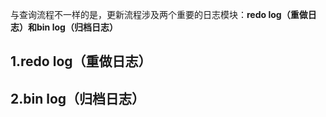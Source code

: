 与查询流程不一样的是，更新流程涉及两个重要的日志模块：**redo log（重做日志）**和**bin log（归档日志）**

## 1.redo log（重做日志）







## 2.bin log（归档日志）